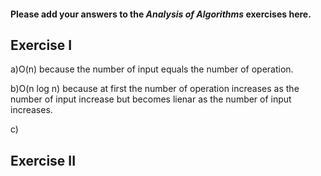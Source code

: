 #### Please add your answers to the ***Analysis of  Algorithms*** exercises here.

## Exercise I

a)O(n) because the number of input equals the number of operation.


b)O(n log n) because at first the number of operation increases as the number of input increase but becomes lienar as the number of input increases.


c)

## Exercise II


